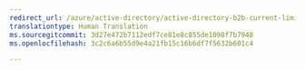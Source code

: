 ```yaml
---
redirect_url: /azure/active-directory/active-directory-b2b-current-limitations
translationtype: Human Translation
ms.sourcegitcommit: 3d27e472b7112edf7ce81e8c855de1098f7b7948
ms.openlocfilehash: 3c2c6a6b55d9e4a21fb15c16b6df7f5632b601c4

---
```




<!--HONumber=Feb17_HO3-->


